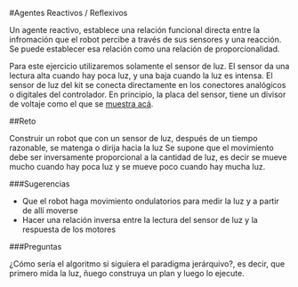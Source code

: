 #Agentes Reactivos / Reflexivos

Un agente reactivo, establece una relación funcional directa entre la infromación que el robot percibe a través de sus sensores y una reacción.  Se puede establecer esa relación como una relación de proporcionalidad.

Para este ejercicio utilizaremos solamente el sensor de luz. El sensor da una lectura alta cuando hay poca luz, y una baja cuando la luz es intensa.  El sensor de luz del kit se conecta directamente en los conectores analógicos o digitales del controlador.  En principio, la placa del sensor, tiene un divisor de voltaje como el que se [muestra acá](http://www.instructables.com/id/Sensor-de-luz-y-divisor-de-voltaje/).

##Reto

Construir un robot que con un sensor de luz, después de un tiempo razonable, se matenga o dirija hacia la luz  Se supone que el movimiento debe ser inversamente proporcional a la cantidad de luz, es decir se mueve mucho cuando hay poca luz y se mueve poco cuando hay mucha luz.

###Sugerencias

* Que el robot haga movimiento ondulatorios para medir la luz y a partir de allí moverse
* Hacer una relación inversa entre la lectura del sensor de luz y la respuesta de los motores

###Preguntas

¿Cómo sería el algoritmo si siguiera el paradigma jerárquivo?, es decir, que primero mida la luz, ñuego construya un plan y luego lo ejecute.


